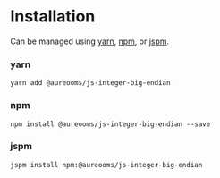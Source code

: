 # Installation

Can be managed using
[yarn](https://yarnpkg.com/en/docs),
[npm](https://docs.npmjs.com),
or [jspm](https://jspm.org/docs).


### yarn
```terminal
yarn add @aureooms/js-integer-big-endian
```

### npm
```terminal
npm install @aureooms/js-integer-big-endian --save
```

### jspm
```terminal
jspm install npm:@aureooms/js-integer-big-endian
```
